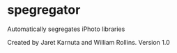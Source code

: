 # spegregator
Automatically segregates iPhoto libraries

Created by Jaret Karnuta and William Rollins. Version 1.0
